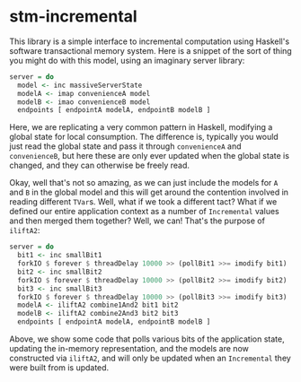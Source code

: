 # stm-incremental

This library is a simple interface to incremental computation using Haskell's
software transactional memory system. Here is a snippet of the sort of thing
you might do with this model, using an imaginary server library:

```haskell
server = do
  model <- inc massiveServerState
  modelA <- imap convenienceA model
  modelB <- imao convenienceB model
  endpoints [ endpointA modelA, endpointB modelB ] 
```

Here, we are replicating a very common pattern in Haskell, modifying a global
state for local consumption. The difference is, typically you would just read
the global state and pass it through `convenienceA` and `convenienceB`, but
here these are only ever updated when the global state is changed, and they
can otherwise be freely read.

Okay, well that's not so amazing, as we can just include the models for `A`
and `B` in the global model and this will get around the contention involved
in reading different `TVar`s. Well, what if we took a different tact? What if
we defined our entire application context as a number of `Incremental` values
and then merged them together? Well, we can! That's the purpose of `iliftA2`:

```haskell
server = do
  bit1 <- inc smallBit1
  forkIO $ forever $ threadDelay 10000 >> (pollBit1 >>= imodify bit1)
  bit2 <- inc smallBit2
  forkIO $ forever $ threadDelay 10000 >> (pollBit2 >>= imodify bit2)
  bit3 <- inc smallBit3
  forkIO $ forever $ threadDelay 10000 >> (pollBit3 >>= imodify bit3)
  modelA <- iliftA2 combine1And2 bit1 bit2
  modelB <- iliftA2 combine2And3 bit2 bit3
  endpoints [ endpointA modelA, endpointB modelB ]
```

Above, we show some code that polls various bits of the application state,
updating the in-memory representation, and the models are now constructed
via `iliftA2`, and will only be updated when an `Incremental` they were built
from is updated.
